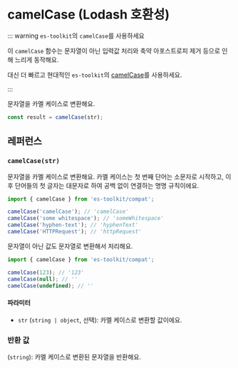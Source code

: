# camelCase (Lodash 호환성)

::: warning `es-toolkit`의 `camelCase`를 사용하세요

이 `camelCase` 함수는 문자열이 아닌 입력값 처리와 축약 아포스트로피 제거 등으로 인해 느리게 동작해요.

대신 더 빠르고 현대적인 `es-toolkit`의 [camelCase](../../string/camelCase.md)를 사용하세요.

:::

문자열을 카멜 케이스로 변환해요.

```typescript
const result = camelCase(str);
```

## 레퍼런스

### `camelCase(str)`

문자열을 카멜 케이스로 변환해요. 카멜 케이스는 첫 번째 단어는 소문자로 시작하고, 이후 단어들의 첫 글자는 대문자로 하여 공백 없이 연결하는 명명 규칙이에요.

```typescript
import { camelCase } from 'es-toolkit/compat';

camelCase('camelCase'); // 'camelCase'
camelCase('some whitespace'); // 'someWhitespace' 
camelCase('hyphen-text'); // 'hyphenText'
camelCase('HTTPRequest'); // 'httpRequest'
```

문자열이 아닌 값도 문자열로 변환해서 처리해요.

```typescript
import { camelCase } from 'es-toolkit/compat';

camelCase(123); // '123'
camelCase(null); // ''
camelCase(undefined); // ''
```

#### 파라미터

- `str` (`string | object`, 선택): 카멜 케이스로 변환할 값이에요.

### 반환 값

(`string`): 카멜 케이스로 변환된 문자열을 반환해요.
